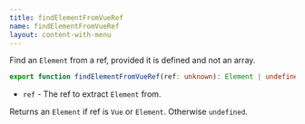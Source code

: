 ```yaml
---
title: findElementFromVueRef
name: findElementFromVueRef
layout: content-with-menu
---
```


Find an `Element` from a ref, provided it is defined and not an array.

```ts
export function findElementFromVueRef(ref: unknown): Element | undefined;
```

- `ref` - The ref to extract `Element` from.

Returns an `Element` if ref is `Vue` or `Element`.
Otherwise `undefined`.
